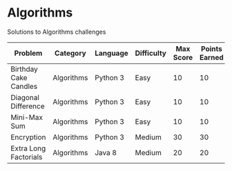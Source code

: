 # Algorithms

Solutions to Algorithms challenges

| Problem | Category | Language|Difficulty |Max Score | Points Earned | 
|---------|------------|---------|-------|---------------|------------|
| Birthday Cake Candles | Algorithms | Python 3| Easy | 10 | 10 |
| Diagonal Difference | Algorithms | Python 3| Easy | 10 | 10 |
| Mini-Max Sum | Algorithms | Python 3| Easy | 10 | 10 |
| Encryption | Algorithms | Python 3 | Medium | 30 | 30 |
| Extra Long Factorials | Algorithms | Java 8 | Medium | 20 | 20|
